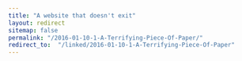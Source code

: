```yaml
---
title: "A website that doesn't exit"
layout: redirect
sitemap: false
permalink: "/2016-01-10-1-A-Terrifying-Piece-Of-Paper/"
redirect_to:  "/linked/2016-01-10-1-A-Terrifying-Piece-Of-Paper"
---
```

